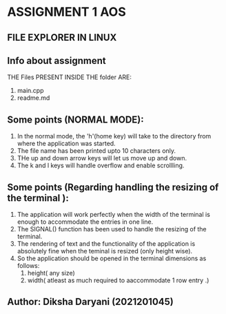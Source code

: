 # ASSIGNMENT 1 AOS


## FILE EXPLORER IN LINUX
## Info about assignment 
THE Files PRESENT  INSIDE THE folder  ARE:
1. main.cpp
2. readme.md


## Some points (NORMAL MODE):
1. In the normal mode, the 'h'(home key) will  take to  the directory from where the application was started. 
2. The file name has been printed upto 10 characters only.
3. THe up and down arrow keys will let us move up and down.
4. The k and l keys will handle overflow and enable scrollling.



## Some points (Regarding handling the resizing of the terminal ):
1. The application will work perfectly when the width of the terminal is enough to accommodate the entries in one line.
2. The SIGNAL() function has been used to handle the resizing of the terminal.
3. The rendering of text and the functionality of the application is absolutely fine when the teminal is resized (only height wise).
4. So the application should be opened in the terminal dimensions as follows:
   1. height( any size)
   2. width( atleast as much required to aaccommodate 1 row entry .)








## Author: Diksha Daryani (2021201045)
